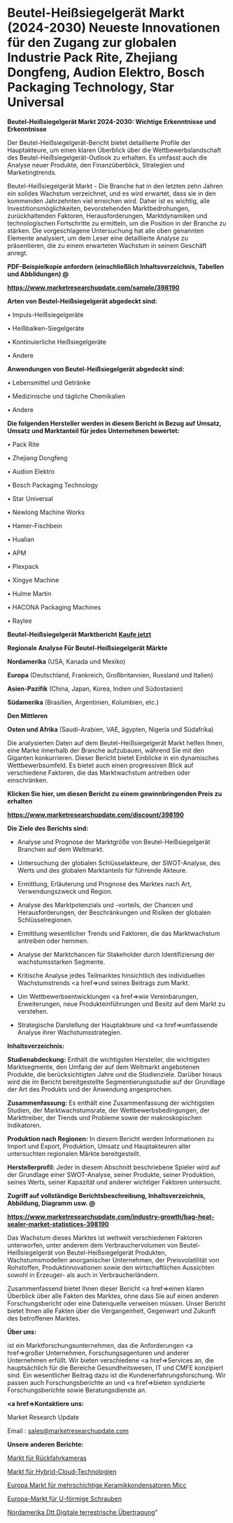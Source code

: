 # Beutel-Heißsiegelgerät Markt (2024-2030) Neueste Innovationen für den Zugang zur globalen Industrie Pack Rite, Zhejiang Dongfeng, Audion Elektro, Bosch Packaging Technology, Star Universal

<strong>Beutel-Heißsiegelgerät Markt 2024-2030: Wichtige Erkenntnisse und Erkenntnisse</strong>

Der Beutel-Heißsiegelgerät-Bericht bietet detaillierte Profile der Hauptakteure, um einen klaren Überblick über die Wettbewerbslandschaft des Beutel-Heißsiegelgerät-Outlook zu erhalten. Es umfasst auch die Analyse neuer Produkte, den Finanzüberblick, Strategien und Marketingtrends.

Beutel-Heißsiegelgerät Markt - Die Branche hat in den letzten zehn Jahren ein solides Wachstum verzeichnet, und es wird erwartet, dass sie in den kommenden Jahrzehnten viel erreichen wird. Daher ist es wichtig, alle Investitionsmöglichkeiten, bevorstehenden Marktbedrohungen, zurückhaltenden Faktoren, Herausforderungen, Marktdynamiken und technologischen Fortschritte zu ermitteln, um die Position in der Branche zu stärken. Die vorgeschlagene Untersuchung hat alle oben genannten Elemente analysiert, um dem Leser eine detaillierte Analyse zu präsentieren, die zu einem erwarteten Wachstum in seinem Geschäft anregt.



<strong><b>PDF-Beispielkopie anfordern (einschließlich Inhaltsverzeichnis, Tabellen und Abbildungen) @ </b></strong>

<strong><a href=https://www.marketresearchupdate.com/sample/398190>

<strong>https://www.marketresearchupdate.com/sample/398190</u></a></strong></strong>



<strong>Arten von Beutel-Heißsiegelgerät abgedeckt sind:</strong>

• Impuls-Heißsiegelgeräte

• Heißbalken-Siegelgeräte

• Kontinuierliche Heißsiegelgeräte

• Andere



<strong>Anwendungen von Beutel-Heißsiegelgerät abgedeckt sind:</strong>

• Lebensmittel und Getränke

• Medizinische und tägliche Chemikalien

• Andere



<strong>Die folgenden Hersteller werden in diesem Bericht in Bezug auf Umsatz, Umsatz und Marktanteil für jedes Unternehmen bewertet:</strong>

• Pack Rite

• Zhejiang Dongfeng

• Audion Elektro

• Bosch Packaging Technology

• Star Universal

• Newlong Machine Works

• Hamer-Fischbein

• Hualian

• APM

• Plexpack

• Xingye Machine

• Hulme Martin

• HACONA Packaging Machines

• Raylee



<strong>Beutel-Heißsiegelgerät Marktbericht <a href=https://www.marketresearchupdate.com/buynow/398190>Kaufe jetzt</a></strong>



<strong>Regionale Analyse Für Beutel-Heißsiegelgerät Märkte</strong>



<strong>Nordamerika</strong> (USA, Kanada und Mexiko)



<strong>Europa</strong> (Deutschland, Frankreich, Großbritannien, Russland und Italien)



<strong>Asien-Pazifik</strong> (China, Japan, Korea, Indien und Südostasien)



<strong>Südamerika</strong> (Brasilien, Argentinien, Kolumbien, etc.)



<strong>Den Mittleren</strong> 

<strong>Osten und Afrika</strong> (Saudi-Arabien, VAE, ägypten, Nigeria und Südafrika)

Die analysierten Daten auf dem Beutel-Heißsiegelgerät Markt helfen Ihnen, eine Marke innerhalb der Branche aufzubauen, während Sie mit den Giganten konkurrieren. Dieser Bericht bietet Einblicke in ein dynamisches Wettbewerbsumfeld. Es bietet auch einen progressiven Blick auf verschiedene Faktoren, die das Marktwachstum antreiben oder einschränken.



<strong>Klicken Sie hier, um diesen Bericht zu einem gewinnbringenden Preis zu erhalten
</strong>

<strong><a href=https://www.marketresearchupdate.com/discount/398190>https://www.marketresearchupdate.com/discount/398190</b></u></strong></a>



<strong>Die Ziele des Berichts sind:</strong>

- Analyse und Prognose der Marktgröße von Beutel-Heißsiegelgerät Branchen auf dem Weltmarkt.

- Untersuchung der globalen Schlüsselakteure, der SWOT-Analyse, des Werts und des globalen Marktanteils für führende Akteure.

- Ermittlung, Erläuterung und Prognose des Marktes nach Art, Verwendungszweck und Region.

- Analyse des Marktpotenzials und -vorteils, der Chancen und Herausforderungen, der Beschränkungen und Risiken der globalen Schlüsselregionen.

- Ermittlung wesentlicher Trends und Faktoren, die das Marktwachstum antreiben oder hemmen.

- Analyse der Marktchancen für Stakeholder durch Identifizierung der wachstumsstarken Segmente.

- Kritische Analyse jedes Teilmarktes hinsichtlich des individuellen Wachstumstrends <a href=>und</a> seines Beitrags zum Markt.

- Um Wettbewerbsentwicklungen <a href=>wie</a> Vereinbarungen, Erweiterungen, neue Produkteinführungen und Besitz auf dem Markt zu verstehen.

- Strategische Darstellung der Hauptakteure und <a href=>umfas</a>sende Analyse ihrer Wachstumsstrategien.



<strong>Inhaltsverzeichnis:</strong>



<strong>Studienabdeckung:</strong> Enthält die wichtigsten Hersteller, die wichtigsten Marktsegmente, den Umfang der auf dem Weltmarkt angebotenen Produkte, die berücksichtigten Jahre und die Studienziele. Darüber hinaus wird die im Bericht bereitgestellte Segmentierungsstudie auf der Grundlage der Art des Produkts und der Anwendung angesprochen.



<strong>Zusammenfassung:</strong> Es enthält eine Zusammenfassung der wichtigsten Studien, der Marktwachstumsrate, der Wettbewerbsbedingungen, der Markttreiber, der Trends und Probleme sowie der makroskopischen Indikatoren.



<strong>Produktion nach Regionen:</strong> In diesem Bericht werden Informationen zu Import und Export, Produktion, Umsatz und Hauptakteuren aller untersuchten regionalen Märkte bereitgestellt.



<strong>Herstellerprofil:</strong> Jeder in diesem Abschnitt beschriebene Spieler wird auf der Grundlage einer SWOT-Analyse, seiner Produkte, seiner Produktion, seines Werts, seiner Kapazität und anderer wichtiger Faktoren untersucht.



<strong><b>Zugriff auf vollständige Berichtsbeschreibung, Inhaltsverzeichnis, Abbildung, Diagramm usw. @ </b></strong>

<strong><a href=https://www.marketresearchupdate.com/industry-growth/bag-heat-sealer-market-statistices-398190>https://www.marketresearchupdate.com/industry-growth/bag-heat-sealer-market-statistices-398190</a></strong>

Das Wachstum dieses Marktes ist weltweit verschiedenen Faktoren unterworfen, unter anderem dem Verbrauchervolumen von Beutel-Heißsiegelgerät von Beutel-Heißsiegelgerät Produkten, Wachstumsmodellen anorganischer Unternehmen, der Preisvolatilität von Rohstoffen, Produktinnovationen sowie den wirtschaftlichen Aussichten sowohl in Erzeuger- als auch in Verbraucherländern.

Zusammenfassend bietet Ihnen dieser Bericht <a href=>einen</a> klaren Überblick über alle Fakten des Marktes, ohne dass Sie auf einen anderen Forschungsbericht oder eine Datenquelle verweisen müssen. Unser Bericht bietet Ihnen alle Fakten über die Vergangenheit, Gegenwart und Zukunft des betroffenen Marktes.



<strong>Über uns:</strong>

 ist ein Marktforschungsunternehmen, das die Anforderungen <a href=>großer</a> Unternehmen, Forschungsagenturen und anderer Unternehmen erfüllt. Wir bieten verschiedene <a href=>Services</a> an, die hauptsächlich für die Bereiche Gesundheitswesen, IT und CMFE konzipiert sind. Ein wesentlicher Beitrag dazu ist die Kundenerfahrungsforschung. Wir passen auch Forschungsberichte an und <a href=>bieten</a> syndizierte Forschungsberichte sowie Beratungsdienste an.



<strong><a href=>Kontaktiere uns:</a></strong>

Market Research Update

Email : sales@marketresearchupdate.com



<strong>Unsere anderen Berichte:</strong>

<a href=https://www.linkedin.com/pulse/rear-view-camera-market-has-huge-growth-industry-size>Markt für Rückfahrkameras</a>

<a href=https://www.linkedin.com/pulse/hybrid-cloud-technologies-market-outlooks-2023-size-shares>Markt für Hybrid-Cloud-Technologien</a>

<a href=https://www.linkedin.com/pulse/europe-multilayer-ceramic-capacitor-mlcc-market-size>Europa Markt für mehrschichtige Keramikkondensatoren Mlcc</a>

<a href=https://www.linkedin.com/pulse/europe-u-shaped-bolts-market-2023-pointing>Europa-Markt für U-förmige Schrauben</a>

<a href=https://www.linkedin.com/pulse/north-america-dtt-digital-terrestrial-transmission>Nordamerika Dtt Digitale terrestrische Übertragung</a>"
